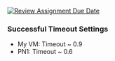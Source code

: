 [![Review Assignment Due Date](https://classroom.github.com/assets/deadline-readme-button-24ddc0f5d75046c5622901739e7c5dd533143b0c8e959d652212380cedb1ea36.svg)](https://classroom.github.com/a/krTx4tZn)

### Successful Timeout Settings
* My VM: Timeout ~ 0.9
* PN1: Timeout ~ 0.6
